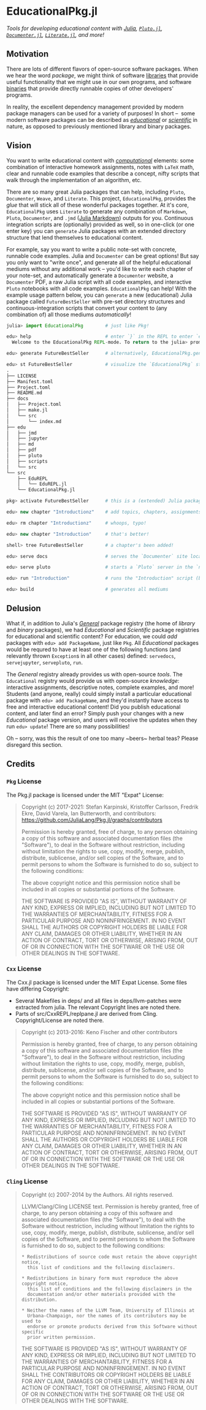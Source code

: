 # EducationalPkg.jl
_Tools for developing educational content with [Julia](julialang.org), 
[`Pluto.jl`](https://github.com/fonsp/Pluto.jl), 
[`Documenter.jl`](https://github.com/JuliaDocs/Documenter.jl), 
[`Literate.jl`](https://github.com/fredrikekre/Literate.jl), and more!_

## Motivation

There are lots of different flavors of open-source software packages. 
When we hear the word _package_, we might think of software 
[libraries](https://en.wikipedia.org/wiki/Library_(computing)) that 
provide useful functionality that we might use in our own programs, 
and software [binaries](https://en.wikipedia.org/wiki/Binary_file) 
that provide directly runnable copies of other developers' programs. 

In reality, the excellent dependency management provided by modern 
package managers can be used for a variety of purposes! In short – 
some modern software packages can be described as 
[_educational_](https://github.com/ferrolho/ModernRoboticsBook.jl) or 
[_scientific_](https://github.com/JuliaDynamics/DrWatson.jl) in nature, 
as opposed to previously mentioned library and binary packages.

## Vision

You want to write educational content with 
[_computational_](http://computationalthinking.mit.edu/) elements: some 
combination of interactive homework assignments, notes with `LaTeX` math, 
clear and runnable code examples that describe a concept, nifty scripts 
that walk through the implementation of an algorithm, etc. 

There are so many great Julia packages that can help, including `Pluto`, 
`Documenter`, `Weave`, and `Literate`. This project, `EducationalPkg`, 
provides the _glue_ that will stick all of these wonderful packages 
together. At it's core, `EducationalPkg` uses `Literate` to generate 
any combination of `Markdown`, `Pluto`, `Documenter`, and `.jmd` 
([Julia Markdown](https://github.com/JunoLab/Weave.jl)) outputs for you. 
Continuous integration scripts are (optionally) provided as well, so in 
one-click (or one enter key) you can `generate` Julia packages with 
an extended directory structure that lend themselves to educational 
content.

For example, say you want to write a public note-set with concrete, 
runnable code examples. Julia and `Documenter` can be great options!
But say you only want to "write once", and generate all of the helpful
educational mediums without any additional work – you'd like to write 
each chapter of your note-set, and automatically generate a `Documenter`
website, a `Documenter` PDF, a raw Julia script with all code examples,
and interactive `Pluto` notebooks with all code examples. 
`EducationalPkg` can help! With the example usage pattern below, 
you can `generate` a new (educational) Julia package called 
`FutureBestSeller` with pre-set directory structures and 
continuous-integration scripts that convert your content to 
(any combination of) all those mediums _automatically_!

```julia
julia> import EducationalPkg        # just like Pkg!

edu> help                           # enter `}` in the REPL to enter `edu` REPL mode (output below shamelessly stolen from `Pkg.jl` source code)
  Welcome to the EducationalPkg REPL-mode. To return to the julia> prompt, either press backspace when the input line is empty or press Ctrl+C.

edu> generate FutureBestSeller      # alternatively, EducationalPkg.generate("FutureBestSeller")

edu> st FutureBestSeller            # visualize the `EducationalPkg` structure (this is the output of `tree` for now)
.
├── LICENSE
├── Manifest.toml
├── Project.toml
├── README.md
├── docs
│   ├── Project.toml
│   ├── make.jl
│   └── src
│       └── index.md
├── edu
│   ├── jmd
│   ├── jupyter
│   ├── md
│   ├── pdf
│   ├── pluto
│   ├── scripts
│   └── src
└── src
    ├── EduREPL
    │   └── EduREPL.jl
    └── EducationalPkg.jl

pkg> activate FutureBestSeller      # this is a (extended) Julia package after all

edu> new chapter "Introductionz"    # add topics, chapters, assignments, or examples!

edu> rm chapter "Introductionz"     # whoops, typo!

edu> new chapter "Introduction"     # that's better!

shell> tree FutureBestSeller        # a chapter's been added!

edu> serve docs                     # serves the `Documenter` site locally with `LiveServer.jl`

edu> serve pluto                    # starts a `Pluto` server in the `notebooks/pluto` directory

edu> run "Introduction"             # runs the "Introduction" script (builds if necessary)

edu> build                          # generates all mediums
```

## Delusion

What if, in addition to Julia's [_General_](https://github.com/JuliaRegistries/General) 
package registry (the home of _library_ and _binary_ packages), we had _Educational_
and _Scientific_ package registries for educational and scientific content?
For education, we could _add_ packages with `edu> add PackageName`, just like 
`Pkg`. All _Educational_ packages would be requred to have at least one of the 
following functions (and relevantly thrown `Exception`s in all other cases) defined:
`servedocs`, `servejupyter`, `servepluto`, `run`.

The _General_ registry already provides us with open-source _tools_. The `Educational`
registry would provide us with open-source _knowledge_: interactive assignments, 
descriptive notes, complete examples, and more! Students (and anyone, really)
could simply install a particular educational package with `edu> add PackageName`,
and they'd instantly have access to free and interactive educational content! 
Did you publish educational content, and later find an error? Simply push your 
changes with a new _Educational_ package version, and users will receive the 
updates when they run `edu> update`! There are so many possibilities!

Oh – sorry, was this the result of one too many ~beers~ herbal teas?
Please disregard this section.

## Credits

### `Pkg` License

The Pkg.jl package is licensed under the MIT "Expat" License:

> Copyright (c) 2017-2021: Stefan Karpinski, Kristoffer Carlsson, Fredrik Ekre, David Varela, Ian Butterworth, and contributors:
> https://github.com/JuliaLang/Pkg.jl/graphs/contributors
>
> Permission is hereby granted, free of charge, to any person obtaining a copy
> of this software and associated documentation files (the "Software"), to deal
> in the Software without restriction, including without limitation the rights
> to use, copy, modify, merge, publish, distribute, sublicense, and/or sell
> copies of the Software, and to permit persons to whom the Software is
> furnished to do so, subject to the following conditions:
>
> The above copyright notice and this permission notice shall be included in all
> copies or substantial portions of the Software.
>
> THE SOFTWARE IS PROVIDED "AS IS", WITHOUT WARRANTY OF ANY KIND, EXPRESS OR
> IMPLIED, INCLUDING BUT NOT LIMITED TO THE WARRANTIES OF MERCHANTABILITY,
> FITNESS FOR A PARTICULAR PURPOSE AND NONINFRINGEMENT. IN NO EVENT SHALL THE
> AUTHORS OR COPYRIGHT HOLDERS BE LIABLE FOR ANY CLAIM, DAMAGES OR OTHER
> LIABILITY, WHETHER IN AN ACTION OF CONTRACT, TORT OR OTHERWISE, ARISING FROM,
> OUT OF OR IN CONNECTION WITH THE SOFTWARE OR THE USE OR OTHER DEALINGS IN THE
> SOFTWARE.

### `Cxx` License

The Cxx.jl package is licensed under the MIT Expat License.
Some files have differing Copyright:
  - Several Makefiles in deps/ and all files in deps/llvm-patches
    were extracted from julia. The relevant Copyright lines are noted
    there.
  - Parts of src/CxxREPL/replpane.jl are derived from Cling. Copyright/License
    are noted there.

> Copyright (c) 2013-2016: Keno Fischer and other contributors
>
> Permission is hereby granted, free of charge, to any person obtaining
> a copy of this software and associated documentation files (the
> "Software"), to deal in the Software without restriction, including
> without limitation the rights to use, copy, modify, merge, publish,
> distribute, sublicense, and/or sell copies of the Software, and to
> permit persons to whom the Software is furnished to do so, subject to
> the following conditions:
>
> The above copyright notice and this permission notice shall be
> included in all copies or substantial portions of the Software.
>
> THE SOFTWARE IS PROVIDED "AS IS", WITHOUT WARRANTY OF ANY KIND,
> EXPRESS OR IMPLIED, INCLUDING BUT NOT LIMITED TO THE WARRANTIES OF
> MERCHANTABILITY, FITNESS FOR A PARTICULAR PURPOSE AND NONINFRINGEMENT.
> IN NO EVENT SHALL THE AUTHORS OR COPYRIGHT HOLDERS BE LIABLE FOR ANY
> CLAIM, DAMAGES OR OTHER LIABILITY, WHETHER IN AN ACTION OF CONTRACT,
> TORT OR OTHERWISE, ARISING FROM, OUT OF OR IN CONNECTION WITH THE
> SOFTWARE OR THE USE OR OTHER DEALINGS IN THE SOFTWARE.

### `Cling` License

> Copyright (c) 2007-2014 by the Authors.
> All rights reserved.
>
> LLVM/Clang/Cling LICENSE text.
> Permission is hereby granted, free of charge, to any person obtaining a copy of
> this software and associated documentation files (the "Software"), to deal with
> the Software without restriction, including without limitation the rights to
> use, copy, modify, merge, publish, distribute, sublicense, and/or sell copies
> of the Software, and to permit persons to whom the Software is furnished to do
> so, subject to the following conditions:
>
>     * Redistributions of source code must retain the above copyright notice,
>       this list of conditions and the following disclaimers.
>
>     * Redistributions in binary form must reproduce the above copyright notice,
>       this list of conditions and the following disclaimers in the
>       documentation and/or other materials provided with the distribution.
>
>     * Neither the names of the LLVM Team, University of Illinois at
>       Urbana-Champaign, nor the names of its contributors may be used to
>       endorse or promote products derived from this Software without specific
>       prior written permission.
>
> THE SOFTWARE IS PROVIDED "AS IS", WITHOUT WARRANTY OF ANY KIND, EXPRESS OR
> IMPLIED, INCLUDING BUT NOT LIMITED TO THE WARRANTIES OF MERCHANTABILITY, FITNESS
> FOR A PARTICULAR PURPOSE AND NONINFRINGEMENT.  IN NO EVENT SHALL THE
> CONTRIBUTORS OR COPYRIGHT HOLDERS BE LIABLE FOR ANY CLAIM, DAMAGES OR OTHER
> LIABILITY, WHETHER IN AN ACTION OF CONTRACT, TORT OR OTHERWISE, ARISING FROM,
> OUT OF OR IN CONNECTION WITH THE SOFTWARE OR THE USE OR OTHER DEALINGS WITH THE
> SOFTWARE. 
